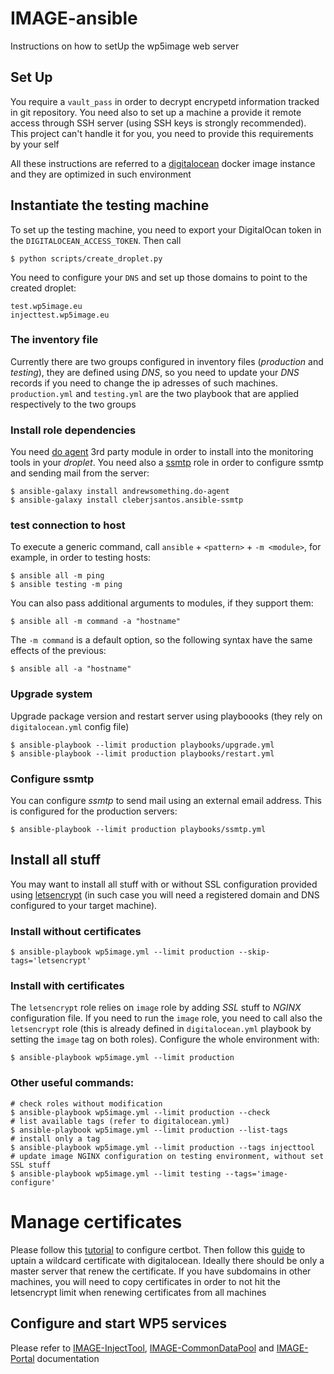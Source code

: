 IMAGE-ansible
=============

Instructions on how to setUp the wp5image web server

Set Up
------

You require a `vault_pass` in order to decrypt encrypetd information tracked in
git repository. You need also to set up a machine a provide it remote access
through SSH server (using SSH keys is strongly recommended). This project can't
handle it for you, you need to provide this requirements by your self

All these instructions are referred to a [digitalocean](https://cloud.digitalocean.com)
docker image instance and they are optimized in such environment

Instantiate the testing machine
-------------------------------

To set up the testing machine, you need to export your DigitalOcan token in the
`DIGITALOCEAN_ACCESS_TOKEN`. Then call

```
$ python scripts/create_droplet.py
```

You need to configure your `DNS` and set up those domains to point to the created droplet:

```
test.wp5image.eu
injecttest.wp5image.eu
```

### The inventory file

Currently there are two groups configured in inventory files (*production* and *testing*),
they are defined using *DNS*, so you need to update your *DNS* records if you
need to change the ip adresses of such machines. `production.yml` and `testing.yml`
are the two playbook that are applied respectively to the two groups

### Install role dependencies

You need [do agent](https://galaxy.ansible.com/andrewsomething/do-agent) 3rd party
module in order to install into the monitoring tools in your *droplet*. You need also
a [ssmtp](https://galaxy.ansible.com/cleberjsantos/ansible-ssmtp) role in order
to configure ssmtp and sending mail from the server:

```
$ ansible-galaxy install andrewsomething.do-agent
$ ansible-galaxy install cleberjsantos.ansible-ssmtp
```

### test connection to host

To execute a generic command, call `ansible` + `<pattern>` + `-m <module>`, for
example, in order to testing hosts:

```
$ ansible all -m ping
$ ansible testing -m ping
```

You can also pass additional arguments to modules, if they support them:

```
$ ansible all -m command -a "hostname"
```

The `-m command` is a default option, so the following syntax have the same effects
of the previous:

```
$ ansible all -a "hostname"
```

### Upgrade system

Upgrade package version and restart server using playboooks (they rely on
`digitalocean.yml` config file)

```
$ ansible-playbook --limit production playbooks/upgrade.yml
$ ansible-playbook --limit production playbooks/restart.yml
```

### Configure ssmtp

You can configure *ssmtp* to send mail using an external email address. This is
configured for the production servers:

```
$ ansible-playbook --limit production playbooks/ssmtp.yml
```

Install all stuff
-----------------

You may want to install all stuff with or without SSL configuration provided
using [letsencrypt](https://letsencrypt.org/) (in such case you will need a
registered domain and DNS configured to your target machine).

### Install without certificates

```
$ ansible-playbook wp5image.yml --limit production --skip-tags='letsencrypt'
```

### Install with certificates

The `letsencrypt` role relies on `image` role by adding *SSL* stuff to *NGINX*
configuration file. If you need to run the `image` role, you need to call also
the `letsencrypt` role (this is already defined in `digitalocean.yml` playbook by
setting the `image` tag on both roles). Configure the whole environment with:

```
$ ansible-playbook wp5image.yml --limit production
```

### Other useful commands:

```
# check roles without modification
$ ansible-playbook wp5image.yml --limit production --check
# list available tags (refer to digitalocean.yml)
$ ansible-playbook wp5image.yml --limit production --list-tags
# install only a tag
$ ansible-playbook wp5image.yml --limit production --tags injecttool
# update image NGINX configuration on testing environment, without set SSL stuff
$ ansible-playbook wp5image.yml --limit testing --tags='image-configure'
```

# Manage certificates

Please follow this [tutorial](https://www.digitalocean.com/community/tutorials/how-to-secure-nginx-with-let-s-encrypt-on-ubuntu-18-04)
to configure certbot. Then follow this [guide](https://certbot-dns-digitalocean.readthedocs.io/en/stable/)
to uptain a wildcard certificate with digitalocean. Ideally there should be only
a master server that renew the certificate. If you have subdomains in other machines,
you will need to copy certificates in order to not hit the letsencrypt limit when
renewing certificates from all machines

Configure and start WP5 services
--------------------------------

Please refer to [IMAGE-InjectTool](https://github.com/cnr-ibba/IMAGE-InjectTool),
[IMAGE-CommonDataPool](https://github.com/cnr-ibba/IMAGE-CommonDataPool) and
[IMAGE-Portal](https://github.com/cnr-ibba/IMAGE-Portal) documentation
